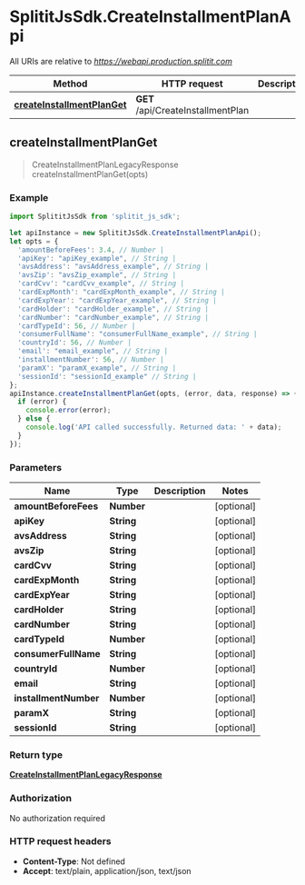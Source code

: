 # SplititJsSdk.CreateInstallmentPlanApi

All URIs are relative to *https://webapi.production.splitit.com*

Method | HTTP request | Description
------------- | ------------- | -------------
[**createInstallmentPlanGet**](CreateInstallmentPlanApi.md#createInstallmentPlanGet) | **GET** /api/CreateInstallmentPlan | 



## createInstallmentPlanGet

> CreateInstallmentPlanLegacyResponse createInstallmentPlanGet(opts)



### Example

```javascript
import SplititJsSdk from 'splitit_js_sdk';

let apiInstance = new SplititJsSdk.CreateInstallmentPlanApi();
let opts = {
  'amountBeforeFees': 3.4, // Number | 
  'apiKey': "apiKey_example", // String | 
  'avsAddress': "avsAddress_example", // String | 
  'avsZip': "avsZip_example", // String | 
  'cardCvv': "cardCvv_example", // String | 
  'cardExpMonth': "cardExpMonth_example", // String | 
  'cardExpYear': "cardExpYear_example", // String | 
  'cardHolder': "cardHolder_example", // String | 
  'cardNumber': "cardNumber_example", // String | 
  'cardTypeId': 56, // Number | 
  'consumerFullName': "consumerFullName_example", // String | 
  'countryId': 56, // Number | 
  'email': "email_example", // String | 
  'installmentNumber': 56, // Number | 
  'paramX': "paramX_example", // String | 
  'sessionId': "sessionId_example" // String | 
};
apiInstance.createInstallmentPlanGet(opts, (error, data, response) => {
  if (error) {
    console.error(error);
  } else {
    console.log('API called successfully. Returned data: ' + data);
  }
});
```

### Parameters


Name | Type | Description  | Notes
------------- | ------------- | ------------- | -------------
 **amountBeforeFees** | **Number**|  | [optional] 
 **apiKey** | **String**|  | [optional] 
 **avsAddress** | **String**|  | [optional] 
 **avsZip** | **String**|  | [optional] 
 **cardCvv** | **String**|  | [optional] 
 **cardExpMonth** | **String**|  | [optional] 
 **cardExpYear** | **String**|  | [optional] 
 **cardHolder** | **String**|  | [optional] 
 **cardNumber** | **String**|  | [optional] 
 **cardTypeId** | **Number**|  | [optional] 
 **consumerFullName** | **String**|  | [optional] 
 **countryId** | **Number**|  | [optional] 
 **email** | **String**|  | [optional] 
 **installmentNumber** | **Number**|  | [optional] 
 **paramX** | **String**|  | [optional] 
 **sessionId** | **String**|  | [optional] 

### Return type

[**CreateInstallmentPlanLegacyResponse**](CreateInstallmentPlanLegacyResponse.md)

### Authorization

No authorization required

### HTTP request headers

- **Content-Type**: Not defined
- **Accept**: text/plain, application/json, text/json

